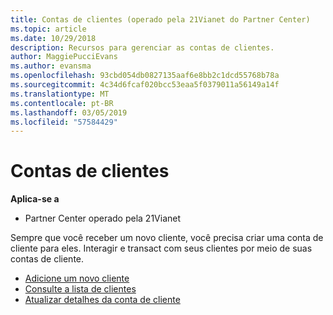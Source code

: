 ```yaml
---
title: Contas de clientes (operado pela 21Vianet do Partner Center)
ms.topic: article
ms.date: 10/29/2018
description: Recursos para gerenciar as contas de clientes.
author: MaggiePucciEvans
ms.author: evansma
ms.openlocfilehash: 93cbd054db0827135aaf6e8bb2c1dcd55768b78a
ms.sourcegitcommit: 4c34d6fcaf020bcc53eaa5f0379011a56149a14f
ms.translationtype: MT
ms.contentlocale: pt-BR
ms.lasthandoff: 03/05/2019
ms.locfileid: "57584429"
---
```

# <a name="customer-accounts"></a>Contas de clientes

**Aplica-se a**

-   Partner Center operado pela 21Vianet

Sempre que você receber um novo cliente, você precisa criar uma conta de cliente para eles. Interagir e transact com seus clientes por meio de suas contas de cliente. 

-   [Adicione um novo cliente](add-a-new-customer.md)
-   [Consulte a lista de clientes](see-your-customer-list.md)
-   [Atualizar detalhes da conta de cliente](update-customer-account-info.md)

 

 




